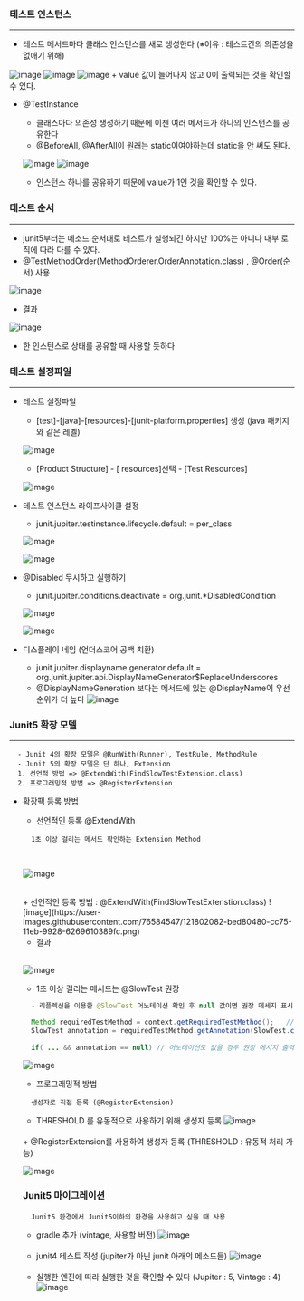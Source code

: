 ### 테스트 인스턴스
----
  + 테스트 메서드마다 클래스 인스턴스를 새로 생성한다 (※이유 : 테스트간의 의존성을 없애기 위해)


  ![image](https://user-images.githubusercontent.com/76584547/120920411-955d2d00-c6f9-11eb-97b7-268fb6228e52.png)
  ![image](https://user-images.githubusercontent.com/76584547/120920435-b756af80-c6f9-11eb-96d4-5e5d184a5fbc.png)
  ![image](https://user-images.githubusercontent.com/76584547/120920438-bcb3fa00-c6f9-11eb-9882-31fcb2df098c.png)
    + value 값이 늘어나지 않고 0이 출력되는 것을 확인할 수 있다.


  + @TestInstance
    + 클래스마다 의존성 생성하기 때문에 이젠 여러 메서드가 하나의 인스턴스를 공유한다
    + @BeforeAll, @AfterAll이 원래는 static이여야하는데 static을 안 써도 된다.


    ![image](https://user-images.githubusercontent.com/76584547/120920656-d73aa300-c6fa-11eb-9c85-f35687838d23.png)
    ![image](https://user-images.githubusercontent.com/76584547/120920660-dc97ed80-c6fa-11eb-9c07-3d51a9176a32.png)
    + 인스턴스 하나를 공유하기 때문에 value가 1인 것을 확인할 수 있다.


### 테스트 순서
----
  + junit5부터는 메소드 순서대로 테스트가 실행되긴 하지만 100%는 아니다 내부 로직에 따라 다를 수 있다.
  + @TestMethodOrder(MethodOrderer.OrderAnnotation.class) , @Order(순서) 사용


  ![image](https://user-images.githubusercontent.com/76584547/121009215-db37f500-c7ce-11eb-9d9a-1066ff58311a.png)

  + 결과


  ![image](https://user-images.githubusercontent.com/76584547/121009283-eee35b80-c7ce-11eb-8435-eab4f6e68a23.png)

  + 한 인스턴스로 상태를 공유할 때 사용할 듯하다 


### 테스트 설정파일
----
+ 테스트 설정파일
  + [test]-[java]-[resources]-[junit-platform.properties] 생성 (java 패키지와 같은 레벨)

  ![image](https://user-images.githubusercontent.com/76584547/121014279-c5c5c980-c7d4-11eb-8622-caa2a8dde60a.png)


  + [Product Structure] - [ resources]선택 - [Test Resources]

  ![image](https://user-images.githubusercontent.com/76584547/121014347-d70ed600-c7d4-11eb-91c8-c5ff7213d7a0.png)
  
+ 테스트 인스턴스 라이프사이클 설정
  + junit.jupiter.testinstance.lifecycle.default = per_class
  
  ![image](https://user-images.githubusercontent.com/76584547/121015329-d62a7400-c7d5-11eb-98ba-c42706934875.png)


  ![image](https://user-images.githubusercontent.com/76584547/121015343-dc205500-c7d5-11eb-8afb-6127a2e4c973.png)

  
+ @Disabled 무시하고 실행하기
  + junit.jupiter.conditions.deactivate = org.junit.*DisabledCondition


  ![image](https://user-images.githubusercontent.com/76584547/121015382-e6daea00-c7d5-11eb-81a0-0239e3eea247.png)
  
  ![image](https://user-images.githubusercontent.com/76584547/121015402-ee9a8e80-c7d5-11eb-990e-a810495a7664.png)


+ 디스플레이 네임 (언더스코어 공백 치환)
  + junit.jupiter.displayname.generator.default = \
  org.junit.jupiter.api.DisplayNameGenerator$ReplaceUnderscores
  + @DisplayNameGeneration 보다는 메서드에 있는 @DisplayName이 우선순위가 더 높다
  ![image](https://user-images.githubusercontent.com/76584547/121015956-88623b80-c7d6-11eb-82cc-e74c986cd0a5.png)


### Junit5 확장 모델
----
```
  - Junit 4의 확장 모델은 @RunWith(Runner), TestRule, MethodRule
  - Junit 5의 확장 모델은 단 하나, Extension
  1. 선언적 방법 => @ExtendWith(FindSlowTestExtension.class)
  2. 프로그래밍적 방법 => @RegisterExtension
```

+ 확장팩 등록 방법
  + 선언적인 등록 @ExtendWith 
  ```
    1초 이상 걸리는 메서드 확인하는 Extension Method 
  ```
  <BR/>
  
  ![image](https://user-images.githubusercontent.com/76584547/121802087-c5ff1280-cc75-11eb-9383-7423005f6d20.png)

  <BR/>
  + 선언적인 등록 방법 : @ExtendWith(FindSlowTestExtenstion.class) 
  ![image](https://user-images.githubusercontent.com/76584547/121802082-bed80480-cc75-11eb-9928-6269610389fc.png)


  + 결과 
  <br/>
  
  ![image](https://user-images.githubusercontent.com/76584547/121802131-0494cd00-cc76-11eb-8428-0be511969bbe.png)
  
  + 1초 이상 걸리는 메서드는 @SlowTest 권장
  ```java
    - 리플렉션을 이용한 @SlowTest 어노테이션 확인 후 null 값이면 권장 메세지 표시

    Method requiredTestMethod = context.getRequiredTestMethod();   // 리플렉션을 활용한 방법
    SlowTest annotation = requiredTestMethod.getAnnotation(SlowTest.class); // 리플렉션을 활용한 방법
    
    if( ... && annotation == null) // 어노테이션도 없을 경우 권장 메시지 출력
  ```
  ![image](https://user-images.githubusercontent.com/76584547/121802420-204ca300-cc77-11eb-89e8-1dd145be98bb.png)
 
 
  + 프로그래밍적 방법
  ```
    생성자로 직접 등록 (@RegisterExtension)
  ```
  + THRESHOLD 를 유동적으로 사용하기 위해 생성자 등록
  ![image](https://user-images.githubusercontent.com/76584547/121802811-57bc4f00-cc79-11eb-8851-88b7746b036b.png)
  
  <BR/>
  + @RegisterExtension를 사용하여 생성자 등록 (THRESHOLD : 유동적 처리 가능)
  
  <BR/>  
  
  ![image](https://user-images.githubusercontent.com/76584547/121802869-a9fd7000-cc79-11eb-86b0-f459d291a233.png)

  
  
  ### Junit5 마이그레이션
  ```
    Junit5 환경에서 Junit5이하의 환경을 사용하고 싶을 때 사용
  ```
  
  + gradle 추가 (vintage, 사용할 버전)
  ![image](https://user-images.githubusercontent.com/76584547/121803335-019cdb00-cc7c-11eb-9579-e4ea3f793115.png)
  <br/>

  + junit4 테스트 작성 (jupiter가 아닌 junit 아래의 메소드들)
  ![image](https://user-images.githubusercontent.com/76584547/121803356-1aa58c00-cc7c-11eb-9949-33eec97f08d6.png)
  <br/>
  
  + 실행한 엔진에 따라 실행한 것을 확인할 수 있다 (Jupiter : 5, Vintage : 4)
  ![image](https://user-images.githubusercontent.com/76584547/121803377-35780080-cc7c-11eb-8467-41e64db7d9b8.png)




  
